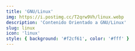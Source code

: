 ```yaml
---
title: 'GNU/Linux'
img: https://i.postimg.cc/T2qrw9Vh/linux.webp
description: 'Contenido Orientado a GNU/Linux'
slug: linux
icon: 'linux'
style: { background: '#f2cf61', color: '#fff' }
---
```

